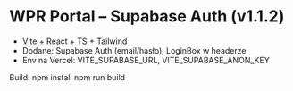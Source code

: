 # WPR Portal – Supabase Auth (v1.1.2)

- Vite + React + TS + Tailwind
- Dodane: Supabase Auth (email/hasło), LoginBox w headerze
- Env na Vercel: VITE_SUPABASE_URL, VITE_SUPABASE_ANON_KEY

Build:
npm install
npm run build
 
